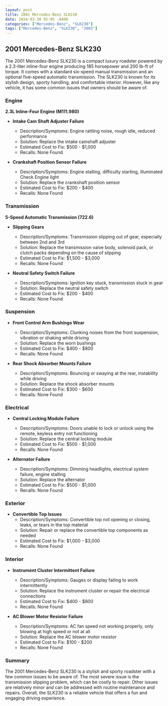 ```yaml
---
layout: post
title: 2001 Mercedes-Benz SLK230
date: 2024-03-30 05:05 -0400
categories: ["Mercedes-Benz", "SLK230"]
tags: ["Mercedes-Benz", "SLK230", "2001"]
---
```

## 2001 Mercedes-Benz SLK230

The 2001 Mercedes-Benz SLK230 is a compact luxury roadster powered by a 2.3-liter inline-four engine producing 185 horsepower and 200 lb-ft of torque. It comes with a standard six-speed manual transmission and an optional five-speed automatic transmission. The SLK230 is known for its stylish design, sporty handling, and comfortable interior. However, like any vehicle, it has some common issues that owners should be aware of.

### **Engine**
**2.3L Inline-Four Engine (M111.980)**

- **Intake Cam Shaft Adjuster Failure**
    - Description/Symptoms: Engine rattling noise, rough idle, reduced performance
    - Solution: Replace the intake camshaft adjuster
    - Estimated Cost to Fix: $500 - $1,000
    - Recalls: None Found

- **Crankshaft Position Sensor Failure**
    - Description/Symptoms: Engine stalling, difficulty starting, illuminated Check Engine light
    - Solution: Replace the crankshaft position sensor
    - Estimated Cost to Fix: $200 - $400
    - Recalls: None Found

### **Transmission**
**5-Speed Automatic Transmission (722.6)**

- **Slipping Gears**
    - Description/Symptoms: Transmission slipping out of gear, especially between 2nd and 3rd
    - Solution: Replace the transmission valve body, solenoid pack, or clutch packs depending on the cause of slipping
    - Estimated Cost to Fix: $1,500 - $3,000
    - Recalls: None Found

- **Neutral Safety Switch Failure**
    - Description/Symptoms: Ignition key stuck, transmission stuck in gear
    - Solution: Replace the neutral safety switch
    - Estimated Cost to Fix: $200 - $400
    - Recalls: None Found

### **Suspension**

- **Front Control Arm Bushings Wear**
    - Description/Symptoms: Clunking noises from the front suspension, vibration or shaking while driving
    - Solution: Replace the worn bushings
    - Estimated Cost to Fix: $400 - $800
    - Recalls: None Found

- **Rear Shock Absorber Mounts Failure**
    - Description/Symptoms: Bouncing or swaying at the rear, instability while driving
    - Solution: Replace the shock absorber mounts
    - Estimated Cost to Fix: $300 - $600
    - Recalls: None Found

### **Electrical**

- **Central Locking Module Failure**
    - Description/Symptoms: Doors unable to lock or unlock using the remote, keyless entry not functioning
    - Solution: Replace the central locking module
    - Estimated Cost to Fix: $500 - $1,000
    - Recalls: None Found

- **Alternator Failure**
    - Description/Symptoms: Dimming headlights, electrical system failure, engine stalling
    - Solution: Replace the alternator
    - Estimated Cost to Fix: $500 - $1,000
    - Recalls: None Found

### **Exterior**

- **Convertible Top Issues**
    - Description/Symptoms: Convertible top not opening or closing, leaks, or tears in the top material
    - Solution: Repair or replace the convertible top components as needed
    - Estimated Cost to Fix: $1,000 - $3,000
    - Recalls: None Found

### **Interior**
- **Instrument Cluster Intermittent Failure**
    - Description/Symptoms: Gauges or display failing to work intermittently
    - Solution: Replace the instrument cluster or repair the electrical connections
    - Estimated Cost to Fix: $400 - $800
    - Recalls: None Found

- **AC Blower Motor Resistor Failure**
    - Description/Symptoms: AC fan speed not working properly, only blowing at high speed or not at all
    - Solution: Replace the AC blower motor resistor
    - Estimated Cost to Fix: $100 - $200
    - Recalls: None Found

### **Summary**

The 2001 Mercedes-Benz SLK230 is a stylish and sporty roadster with a few common issues to be aware of. The most severe issue is the transmission slipping problem, which can be costly to repair. Other issues are relatively minor and can be addressed with routine maintenance and repairs. Overall, the SLK230 is a reliable vehicle that offers a fun and engaging driving experience.
